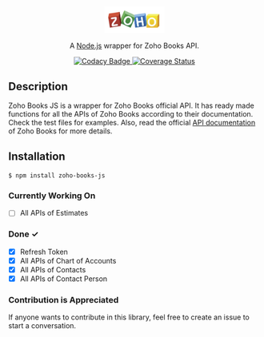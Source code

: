 <p align="center">
<img src="zoho.png" width="120" alt="Nest Logo" />
</p>
<p align="center">A <a href="http://nodejs.org" target="blank">Node.js</a> wrapper for Zoho Books API.</p>

<p align="center">
<!-- <a href="" target="_blank">
    <img src="" alt="Codacy Badge" />
</a> -->
    
<a href="https://www.codacy.com/gh/ahsanaasim/zoho-books-js/dashboard?utm_source=github.com&utm_medium=referral&utm_content=ahsanaasim/zoho-books-js&utm_campaign=Badge_Grade" target="_blank">
    <img src="https://app.codacy.com/project/badge/Grade/ac468e6f9cab42108fac93b179f6e4a5" alt="Codacy Badge" />
</a>

<a href="https://coveralls.io/github/ahsanaasim/zoho-books-js?branch=main" target="_blank">
    <img src="https://coveralls.io/repos/github/ahsanaasim/zoho-books-js/badge.svg?branch=main" alt="Coverage Status" />
</a>

</p>

## Description

Zoho Books JS is a wrapper for Zoho Books official API. It has ready made functions for all the APIs of Zoho Books according to their documentation. Check the test files for examples. Also, read the official [API documentation](https://www.zoho.com/books/api/v3/introduction/#overview) of Zoho Books for more details.

## Installation

```
$ npm install zoho-books-js
```

### Currently Working On

- [ ] All APIs of Estimates

### Done ✓

- [x] Refresh Token
- [x] All APIs of Chart of Accounts
- [x] All APIs of Contacts
- [x] All APIs of Contact Person

### Contribution is Appreciated

If anyone wants to contribute in this library, feel free to create an issue to start a conversation.
